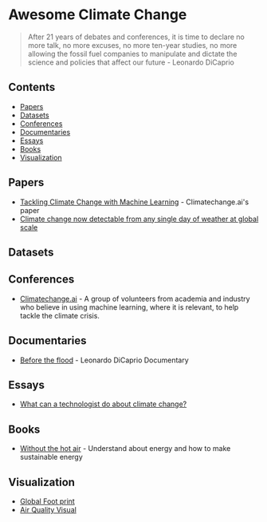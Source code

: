 # Awesome Climate Change
> After 21 years of debates and conferences, it is time to declare no more talk, no more excuses, no more ten-year studies, no more allowing the fossil fuel companies to manipulate and dictate the science and policies that affect our future - Leonardo DiCaprio

<!-- links:start -->
## Contents
- [Papers](#Papers)
- [Datasets](#Datasets)
- [Conferences](#Conferences)
- [Documentaries](#Documentaries)
- [Essays](#Essays)
- [Books](#Books)
- [Visualization](#Visualization)


## Papers
- [Tackling Climate Change with Machine Learning](https://www.climatechange.ai/summaries) - Climatechange.ai's paper
- [Climate change now detectable from any single day of weather at global scale](https://www.nature.com/articles/s41558-019-0666-7.epdf?author_access_token=4M8-EcJtFxH_jmyWCAoz39RgN0jAjWel9jnR3ZoTv0OdMx1oJ3ZWa7BKzSg7sgojrZkS3XyaoGGEprx6mTbk-I7nzwcz-JiwcWUvc-q-6L4q6CtnA_imZNvKYWRoRWhHRJb6VkSFg-Fe06c24IhfwQ%3D%3D)

## Datasets


## Conferences
- [Climatechange.ai](https://www.climatechange.ai) - A group of volunteers from academia and industry who believe in using machine learning, where it is relevant, to help tackle the climate crisis.


## Documentaries
- [Before the flood](https://www.youtube.com/watch?v=6UGsRcxaSAI) - Leonardo DiCaprio Documentary


## Essays
- [What can a technologist do about climate change?](http://worrydream.com/ClimateChange?fbclid=IwAR0Q34eUOT2vaR4Jnfx2f3nBwfGxaG7Tx4vX5Ox9LLaNrrBICXaaPCsK6C8)

## Books
- [Without the hot air](https://www.withouthotair.com) - Understand about energy and how to make sustainable energy

## Visualization
- [Global Foot print](http://data.footprintnetwork.org/#/)
- [Air Quality Visual](https://www.airvisual.com/earth?nav)

